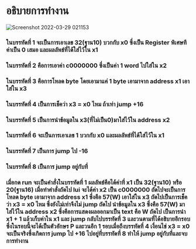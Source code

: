 # อธิบายการทำงาน
![Screenshot 2022-03-29 021153](https://user-images.githubusercontent.com/98943488/160471239-67c39b88-b4db-4918-9d3b-8b13e08c9677.png)
### ในบรรทัดที่ 1 จะเป็นการเอาเลข 32(ฐาน10) บวกกับ x0 ซึ่งเป็น Register พิเศษทีค่าเป็น 0 เสมอ และผลลัพธ์ที่ได้ใส่ไว้ใน x1
### ในบรรทัดที่ 2 คือการเอาค่า c0000000 ซึ่งเป็นค่า 1 word ไปใส่ใน x2
### ในบรรทัดที่ 3 คือการโหลด byte โดยเอามาแค่ 1 byte เอามาจาก address x1 เอาใส่ใน x3
### ในบรรทัดที่ 4 เป็นการเช็คว่า x3 = x0 ไหม ถ้าเท่า jump +16
### ในบรรทัดที่ 5 เป็นการนำข้อมูลใน x3(ที่ไม่เป็น0)มาใส่ไว้ใน address x2
### ในบรรทัดที่ 6 จะเป็นการเอาเลข 1 บวกกับ x0 และผลลัพธ์ที่ได้ใส่ไว้ใน x1
### ในบรรทัดที่ 7 เป็นการ jump ไป -16
### ในบรรทัดที่ 8 เป็นการ jump อยู่กับที่






### เมื่อกด run จะเป็นคำสั่งในบรรทัดที่ 1 ผลลัพธ์คือได้ค่าที่ x1 เป็น 32(ฐาน10) หรือ 20(ฐาน16) เมื่อทำคำสั่งถัดไป lui จะได้ค่า x2 เป็น c0000000 ถัดไปจะเป็นการโหลด byte เอามาจาก address x1 ซึ่งคือ 57(W) เอาใส่ใน x3 ถัดไปเป็นการเช็คว่า x3 = x0 ไหม ซึ่งยังไม่เท่าจึงไม่ jump ถัดไป นำข้อมูลใน x3 ซึ่งคือ 57(W) มาใส่ไว้ใน address x2 ซึ่งคือการแสดงผลออกมาเป็น text คือ W ถัดไป เป็นการนำ x1 + 1 แล้วเก็บค่าใน x1 และ jump กลับไปบรรทัดที่ 3 และวนตามที่ได้อธิบายอีกรอบซึ่งในรอบนี้จะได้เป็นตัวอักษร P และวนอีก 1 รอบเมื่อถึงบรรทัดที่ 4 เงื่อนไข่ x3 = x0 จะเป็นจริงซึ่งเกิดการ jump ไป +16 ไปอยู่ที่บรรทัดที่ 8 ทำให้ jump อยู่กับที่และจบการทำงาน
